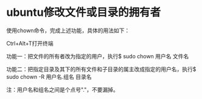 # ubuntu修改文件或目录的拥有者

使用chown命令，完成上述功能，具体的用法如下：

Ctrl+Alt+T打开终端

功能一：把文件的所有者改为指定的用户，执行$ sudo chown 用户名 文件名

功能二：把指定目录及其下的所有文件和子目录的属主改成指定的用户名，执行$ sudo chown -R 用户名.组名 目录名

注：用户名和组名之间是个点号"."，不要漏掉。
